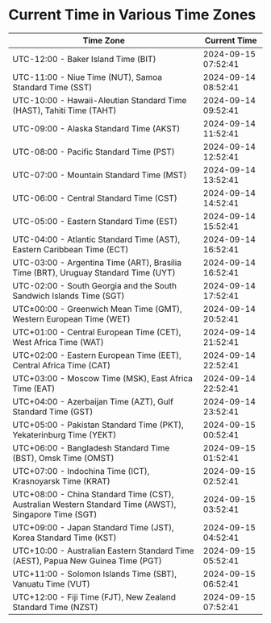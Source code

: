# Current Time in Various Time Zones

| Time Zone | Current Time |
|-----------|--------------|
| UTC-12:00 - Baker Island Time (BIT) | 2024-09-15 07:52:41 |
| UTC-11:00 - Niue Time (NUT), Samoa Standard Time (SST) | 2024-09-14 08:52:41 |
| UTC-10:00 - Hawaii-Aleutian Standard Time (HAST), Tahiti Time (TAHT) | 2024-09-14 09:52:41 |
| UTC-09:00 - Alaska Standard Time (AKST) | 2024-09-14 11:52:41 |
| UTC-08:00 - Pacific Standard Time (PST) | 2024-09-14 12:52:41 |
| UTC-07:00 - Mountain Standard Time (MST) | 2024-09-14 13:52:41 |
| UTC-06:00 - Central Standard Time (CST) | 2024-09-14 14:52:41 |
| UTC-05:00 - Eastern Standard Time (EST) | 2024-09-14 15:52:41 |
| UTC-04:00 - Atlantic Standard Time (AST), Eastern Caribbean Time (ECT) | 2024-09-14 16:52:41 |
| UTC-03:00 - Argentina Time (ART), Brasília Time (BRT), Uruguay Standard Time (UYT) | 2024-09-14 16:52:41 |
| UTC-02:00 - South Georgia and the South Sandwich Islands Time (SGT) | 2024-09-14 17:52:41 |
| UTC±00:00 - Greenwich Mean Time (GMT), Western European Time (WET) | 2024-09-14 20:52:41 |
| UTC+01:00 - Central European Time (CET), West Africa Time (WAT) | 2024-09-14 21:52:41 |
| UTC+02:00 - Eastern European Time (EET), Central Africa Time (CAT) | 2024-09-14 22:52:41 |
| UTC+03:00 - Moscow Time (MSK), East Africa Time (EAT) | 2024-09-14 22:52:41 |
| UTC+04:00 - Azerbaijan Time (AZT), Gulf Standard Time (GST) | 2024-09-14 23:52:41 |
| UTC+05:00 - Pakistan Standard Time (PKT), Yekaterinburg Time (YEKT) | 2024-09-15 00:52:41 |
| UTC+06:00 - Bangladesh Standard Time (BST), Omsk Time (OMST) | 2024-09-15 01:52:41 |
| UTC+07:00 - Indochina Time (ICT), Krasnoyarsk Time (KRAT) | 2024-09-15 02:52:41 |
| UTC+08:00 - China Standard Time (CST), Australian Western Standard Time (AWST), Singapore Time (SGT) | 2024-09-15 03:52:41 |
| UTC+09:00 - Japan Standard Time (JST), Korea Standard Time (KST) | 2024-09-15 04:52:41 |
| UTC+10:00 - Australian Eastern Standard Time (AEST), Papua New Guinea Time (PGT) | 2024-09-15 05:52:41 |
| UTC+11:00 - Solomon Islands Time (SBT), Vanuatu Time (VUT) | 2024-09-15 06:52:41 |
| UTC+12:00 - Fiji Time (FJT), New Zealand Standard Time (NZST) | 2024-09-15 07:52:41 |
